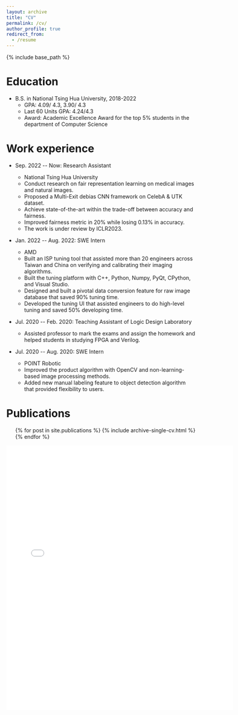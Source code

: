 ```yaml
---
layout: archive
title: "CV"
permalink: /cv/
author_profile: true
redirect_from:
  - /resume
---
```


{% include base_path %}

Education
======
* B.S. in National Tsing Hua University, 2018-2022
   * GPA: 4.09/ 4.3, 3.90/ 4.3
   * Last 60 Units GPA: 4.24/4.3
   * Award: Academic Excellence Award for the top 5% students in the department of Computer Science


Work experience
======

* Sep. 2022 -- Now: Research Assistant
  * National Tsing Hua University
  * Conduct research on fair representation learning on medical images and natural images.
  * Proposed a Multi-Exit debias CNN framework on CelebA \& UTK dataset.
  * Achieve state-of-the-art within the trade-off between accuracy and fairness.
  * Improved fairness metric in 20% while losing 0.13% in accuracy.
  * The work is under review by ICLR2023.
  
* Jan. 2022 -- Aug. 2022: SWE Intern
  * AMD
  * Built an ISP tuning tool that assisted more than 20 engineers across Taiwan and China on verifying and calibrating their imaging algorithms.
  * Built the tuning platform with C++, Python, Numpy, PyQt, CPython, and Visual Studio.
  * Designed and built a pivotal data conversion feature for raw image database that saved 90\% tuning time.
  * Developed the tuning UI that assisted engineers to do high-level tuning and saved 50\% developing time.

* Jul. 2020 -- Feb. 2020: Teaching Assistant of Logic Design Laboratory
  * Assisted professor to mark the exams and assign the homework and helped students in studying FPGA and Verilog.

* Jul. 2020 -- Aug. 2020: SWE Intern
  * POINT Robotic
  * Improved the product algorithm with OpenCV and non-learning-based image processing methods.
  * Added new manual labeling feature to object detection algorithm that provided flexibility to users.

Publications
======
  <ul>{% for post in site.publications %}
    {% include archive-single-cv.html %}
  {% endfor %}</ul>
  
  
  
<embed src="{{ site.baseurl }}/files/CV.pdf" width="600" height="700" type='application/pdf'>
